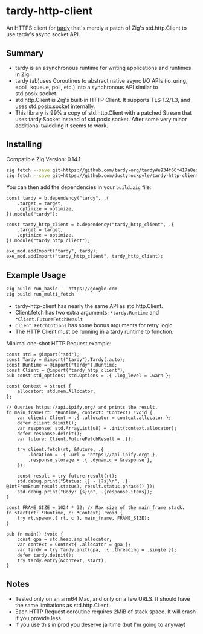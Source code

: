 # tardy-http-client

An HTTPS client for [tardy](https://github.com/tardy-org/tardy) that's merely a patch of Zig's std.http.Client to use tardy's async socket API.

## Summary

- tardy is an asynchronous runtime for writing applications and runtimes in Zig.
- tardy (ab)uses Coroutines to abstract native async I/O APIs (io_uring, epoll, kqueue, poll, etc.) into a synchronous API similar to std.posix.socket.
- std.http.Client is Zig's built-in HTTP Client. It supports TLS 1.2/1.3, and uses std.posix.socket internally.
- This library is 99% a copy of std.http.Client with a patched Stream that uses tardy.Socket instead of std.posix.socket. After some very minor additional twiddling it seems to work.

## Installing
Compatible Zig Version: 0.14.1

```sh
zig fetch --save git+https://github.com/tardy-org/tardy#e934f66f417a8edcd044f09180caaef5d229998e
zig fetch --save git+https://github.com/dustyrockpyle/tardy-http-client
```

You can then add the dependencies in your `build.zig` file:
```zig
const tardy = b.dependency("tardy", .{
    .target = target,
    .optimize = optimize,
}).module("tardy");

const tardy_http_client = b.dependency("tardy_http_client", .{
    .target = target,
    .optimize = optimize,
}).module("tardy_http_client");

exe_mod.addImport("tardy", tardy);
exe_mod.addImport("tardy_http_client", tardy_http_client);
```

## Example Usage

```sh
zig build run_basic -- https://google.com
zig build run_multi_fetch
```

- tardy-http-client has nearly the same API as std.http.Client.
- Client.fetch has two extra arguments; `*tardy.Runtime` and `*Client.FutureFetchResult`
- `Client.FetchOptions` has some bonus arguments for retry logic.
- The HTTP Client must be running in a tardy runtime to function.

Minimal one-shot HTTP Request example:

```zig
const std = @import("std");
const Tardy = @import("tardy").Tardy(.auto);
const Runtime = @import("tardy").Runtime;
const Client = @import("tardy_http_client");
pub const std_options: std.Options = .{ .log_level = .warn };

const Context = struct {
    allocator: std.mem.Allocator,
};

// Queries https://api.ipify.org/ and prints the result.
fn main_frame(rt: *Runtime, context: *Context) !void {
    var client: Client = .{ .allocator = context.allocator };
    defer client.deinit();
    var response: std.ArrayList(u8) = .init(context.allocator);
    defer response.deinit();
    var future: Client.FutureFetchResult = .{};

    try client.fetch(rt, &future, .{
        .location = .{ .url = "https://api.ipify.org" },
        .response_storage = .{ .dynamic = &response },
    });

    const result = try future.result(rt);
    std.debug.print("Status: {} - {?s}\n", .{ @intFromEnum(result.status), result.status.phrase() });
    std.debug.print("Body: {s}\n", .{response.items});
}

const FRAME_SIZE = 1024 * 32; // Max size of the main_frame stack.
fn start(rt: *Runtime, c: *Context) !void {
    try rt.spawn(.{ rt, c }, main_frame, FRAME_SIZE);
}

pub fn main() !void {
    const gpa = std.heap.smp_allocator;
    var context = Context{ .allocator = gpa };
    var tardy = try Tardy.init(gpa, .{ .threading = .single });
    defer tardy.deinit();
    try tardy.entry(&context, start);
}
```

## Notes

- Tested only on an arm64 Mac, and only on a few URLS. It should have the same limitations as std.http.Client.
- Each HTTP Request coroutine requires 2MiB of stack space. It will crash if you provide less.
- If you use this in prod you deserve jailtime (but I'm going to anyway)
